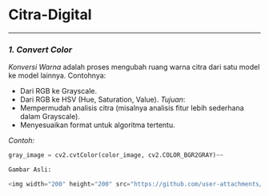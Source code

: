 # Citra-Digital
---

### *1. Convert Color*
*Konversi Warna* adalah proses mengubah ruang warna citra dari satu model ke model lainnya. Contohnya: 
- Dari RGB ke Grayscale.
- Dari RGB ke HSV (Hue, Saturation, Value).
*Tujuan*:
- Mempermudah analisis citra (misalnya analisis fitur lebih sederhana dalam Grayscale).
- Menyesuaikan format untuk algoritma tertentu.

*Contoh:*
~~~python
gray_image = cv2.cvtColor(color_image, cv2.COLOR_BGR2GRAY)~~

Gambar Asli:

<img width="200" height="200" src="https://github.com/user-attachments/assets/a3017bb8-8003-4def-a3be-5f2b40184d1c" alt="Bidang">
